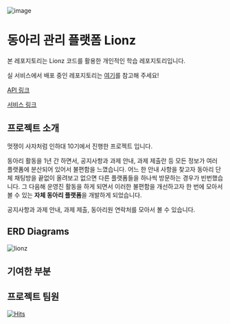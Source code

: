 ![image](https://github.com/YeKim1/lionz_study/assets/94509287/1938b42e-e235-4b63-aff2-331fdb452ed4)


# 동아리 관리 플랫폼 Lionz

본 레포지토리는 Lionz 코드를 활용한 개인적인 학습 레포지토리입니다.

실 서비스에서 배포 중인 레포지토리는 [여기](https://github.com/lionz-11/lionz_be)를 참고해 주세요!

[API 링크](https://lionz.kro.kr/swagger-ui/index.html#/)

[서비스 링크](https://lionz-inha.pages.dev/) 

## 프로젝트 소개

멋쟁이 사자처럼 인하대 10기에서 진행한 프로젝트 입니다.

동아리 활동을 1년 간 하면서, 공지사항과 과제 안내, 과제 제출란 등 모든 정보가 여러 플랫폼에 분산되어 있어서 불편함을 느꼈습니다. 어느 한 안내 사항을 찾고자 동아리 단체 채팅방을 끝없이 올려보고 없으면 다른 플랫폼들을 하나씩 방문하는 경우가 빈번했습니다. 그 다음해 운영진 활동을 하게 되면서 이러한 불편함을 개선하고자 한 번에 모아서 볼 수 있는 **자체 동아리 플랫폼**을 개발하게 되었습니다.

공지사항과 과제 안내, 과제 제출, 동아리원 연락처를 모아서 볼 수 있습니다. 

## ERD Diagrams

![lionz](https://github.com/YeKim1/lionz_study/assets/94509287/08b2ec17-12d6-4cfd-bd74-f7142f40b647)


## 기여한 부분

## 프로젝트 팀원

[![Hits](https://hits.seeyoufarm.com/api/count/incr/badge.svg?url=https%3A%2F%2Fgithub.com%2FYeKim1%2Flionz_study&count_bg=%23000000&title_bg=%23FF9F1B&icon=&icon_color=%23E7E7E7&title=hit&edge_flat=false)](https://hits.seeyoufarm.com)
